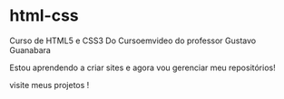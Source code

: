 # html-css
 Curso de HTML5 e CSS3 Do Cursoemvideo do professor Gustavo Guanabara

 Estou aprendendo a criar sites e agora vou gerenciar meu repositórios!

visite meus projetos !

 <a href="https://github.com/RenanRosostolato/html-css"></a>  
